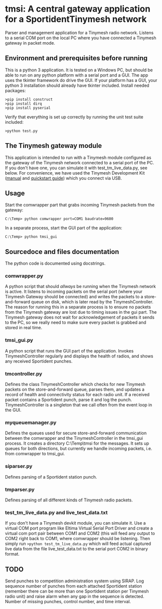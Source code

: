 # tmsi: A central gateway application for a SportidentTinymesh network
Parser and management application for a Tinymesh radio network.
Listens to a serial COM port on the local PC where you have connected a Tinymesh gateway in packet mode.

## Environment and prerequisites before running
This is a python 3 application. It is tested on a Windows PC, but should be able to run on any python platform with a serial port and a GUI.
The app uses the tkinter framework do drive the GUI. If your platform has a GUI, your python 3 installation should already have tkinter included.
Install needed packages:
```
>pip install construct
>pip install dirq
>pip install pyserial
````

Verify that everything is set up correctly by running the unit test suite included:
```
>python test.py
```
## The Tinymesh gateway module
This application is intended to run with a Tinymesh module configured as the gateway of the Tinymesh network connected to a serial port of the PC. If you don't have one, you can simulate it with test_tm_live_data.py, see below.
For convenience, we have used the Tinymesh Development Kit ([manual](https://radiocrafts.com/uploads/rcxxxxdk-usb_user_manual_1_12.pdf) and [quickstart guide](https://radiocrafts.com/uploads/rcxxxxdk-usb_quick_start_1_1.pdf)) which you connect via USB.

## Usage 
Start the comwrapper part that grabs incoming Tinymesh packets from the gateway:
```
C:\Temp> python comwrapper port=COM1 baudrate=9600
```

In a separate process, start the GUI part of the application:
```
C:\Temp> python tmsi_gui
```
    
## Sourcedoce and files documentation
The python code is documented using docstrings.

### comwrapper.py
A python script that should _allways_ be running when the Tinymesh network is active. It listens to incoming packets on the serial port (where your Tinymesh Gateway should be connected) and writes the packets to a store-and-forward queue on disk, which is later read by the TinymeshController. The reason for running this in a separate process is to ensure no packets from the Tinymesh gateway are lost due to timing issues in the gui part. The Tinymesh gateway does not wait for acknowledgement of packets it sends to the PC, so we really need to make sure every packet is grabbed and stored in real time. 

### tmsi_gui.py
A python script that runs the GUI part of the application. Invokes TinymeshController regularly and displays the health of radios, and shows any received Sportident punches.

### tmcontroller.py
Defines the class TinymeshController which checks for new Tinymesh packets on the store-and-forward queue, parses them, and updates a record of health and connectivity status for each radio unit. If a received packet contains a Sportident punch, parse it and log the punch. TinymeshController is a singleton that we call often from the event loop in the GUI.

### myqueuemanager.py
Defines the queues used for secure store-and-forward communication between the comwrapper and the TinymeshController in the tmsi_gui process. It creates a directory C:\Temp\tmsi for the messages. It sets up queues for both directions, but currently we handle incoming packets, i.e. from comwrapper to tmsi_gui.

### siparser.py
Defines parsing of a Sportident station punch.

### tmparser.py
Defines parsing of all different kinds of Tinymesh radio packets.

### test_tm_live_data.py and live_test_data.txt
If you don't have a Tinymesh devkit module, you can simulate it. 
Use a virtual COM port program like Eltima Virtual Serial Port Driver and create a virtual com port pair between COM1 and COM2 (this will feed any output to COM2 right back to COM1, where comwrapper should be listening.
Then simply run 
```>python test_tm_live_data.py``` 
which will feed actual captured live data from the file live_test_data.txt to the serial port COM2 in binary format. 

## TODO
Send punches to competition administration system using SIRAP.
Log sequence number of punches from each attached Sportident station (remember there can be more than one Sportident station per Tinymesh radio unit) and raise alarm when any gap in the sequence is detected. Number of missing punches, control number, and time interval.
